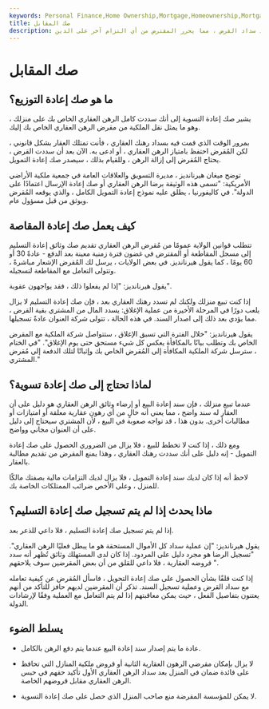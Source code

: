 ```yaml
---
keywords: Personal Finance,Home Ownership,Mortgage,Homeownership,Mortgage Payoff,Mortgages,Selling
title: صك المقابل
description: يقوم مقرضو الرهن العقاري بإصدار صكوك إعادة التحويل عند سداد القرض ، مما يحرر المقترض من أي التزام آخر على الدين.
---
```


# صك المقابل
## ما هو صك إعادة التوزيع؟

يشير صك إعادة التسوية إلى أنك سددت كامل الرهن العقاري الخاص بك على منزلك ، وهو ما يمثل نقل الملكية من مقرض الرهن العقاري الخاص بك إليك.

بمرور الوقت الذي قمت فيه بسداد رهنك العقاري ، فأنت تمتلك العقار بشكل قانوني ، لكن المُقرض احتفظ بامتياز الرهن العقاري ، أو ادعى به. الآن بعد أن سددت القرض ، يحتاج المُقرض إلى إزالة الرهن ، وللقيام بذلك ، سيصدر صك إعادة التمويل.

توضح ميغان هيرنانديز ، مديرة التسويق والعلاقات العامة في جمعية ملكية الأراضي الأمريكية: "تسمى هذه الوثيقة برضا الرهن العقاري أو صك إعادة الإرسال اعتمادًا على الدولة". في كاليفورنيا ، يطلق عليه نموذج إعادة التمويل الكامل ، والذي يوقعه المُقرض ويوثق من قبل مسؤول عام.

## كيف يعمل صك إعادة المقاصة

تتطلب قوانين الولاية عمومًا من مُقرض الرهن العقاري تقديم صك وثائق إعادة التسليم إلى مسجل المقاطعة أو المقترض في غضون فترة زمنية معينة بعد الدفع - عادةً 30 أو 60 يومًا ، كما يقول هيرنانديز. في بعض الولايات ، يرسل لك المُقرض الإشعار مباشرةً ، وتتولى التعامل مع المقاطعة لتسجيله.

يقول هيرنانديز: "إذا لم يفعلوا ذلك ، فقد يواجهون عقوبة".

إذا كنت تبيع منزلك ولكنك لم تسدد رهنك العقاري بعد ، فإن صك إعادة التسليم لا يزال يلعب دورًا في المرحلة الأخيرة من عملية الإغلاق: يسدد المال من المشتري بقية القرض ، مما يؤدي بعد ذلك إلى اصدار السند. في هذه الحالة ، تتولى شركة العنوان عادةً تسجيلها.

يقول هيرنانديز: "خلال الفترة التي تسبق الإغلاق ، ستتواصل شركة الملكية مع المقرض الخاص بك وتطلب بيانًا بالمكافأة يعكس كل شيء مستحق حتى يوم الإغلاق". "في الختام ، سترسل شركة الملكية المكافأة إلى المُقرض الخاص بك وإثباتًا لتلك الدفعة إلى مُقرض المشتري."

## لماذا تحتاج إلى صك إعادة تسوية؟

عندما تبيع منزلك ، فإن سند إعادة البيع أو إرضاء وثائق الرهن العقاري هو دليل على أن العقار له سند واضح ، مما يعني أنه خالٍ من أي رهون عقارية معلقة أو امتيازات أو مطالبات أخرى. بدون هذا ، قد تواجه صعوبة في البيع ، لأن المشتري سيحتاج إلى دليل على أن العنوان مجاني وواضح.

ومع ذلك ، إذا كنت لا تخطط للبيع ، فلا يزال من الضروري الحصول على صك إعادة التمويل - إنه دليل على أنك سددت رهنك العقاري ، وهذا يمنع المقرض من تقديم مطالبة بالعقار.

لاحظ أنه إذا كان لديك سند إعادة التمويل ، فلا يزال لديك التزامات مالية بصفتك مالكًا للمنزل ، وعلى الأخص ضرائب الممتلكات الخاصة بك.

## ماذا يحدث إذا لم يتم تسجيل صك إعادة التسليم؟

إذا لم يتم تسجيل صك إعادة التسليم ، فلا داعي للذعر بعد.

يقول هيرنانديز: "إن عملية سداد كل الأموال المستحقة هو ما يبطل فعليًا الرهن العقاري". "تسجيل الرضا هو مجرد دليل على المردود. إذا كان لدى المستهلك وثائق تُظهر أنه سدد قروضه العقارية ، فلا داعي للقلق من أن بعض المقرضين سوف يلاحقهم ".

إذا كنت قلقًا بشأن الحصول على صك إعادة التحويل ، فاسأل المُقرض عن كيفية تعامله مع سداد القرض وعملية تسجيل السند. تذكر أن المقرضين لديهم حافز للتأكد من أنهم يعتنون بتفاصيل الفعل ، حيث يمكن معاقبتهم إذا لم يتم التعامل مع العملية وفقًا لإرشادات الدولة.

## يسلط الضوء

- عادة ما يتم إصدار سند إعادة البيع عندما يتم دفع الرهن بالكامل.

- لا يزال بإمكان مقرضي الرهون العقارية الثانية أو قروض ملكية المنازل التي تحافظ على فائدة ضمان في المنزل بعد سداد الرهن العقاري الأول تأكيد حقهم في حبس الرهن العقاري مقابل قروضهم الخاصة.

- لا يمكن للمؤسسة المقرضة منع صاحب المنزل الذي حصل على صك إعادة التسوية.

